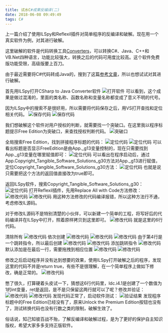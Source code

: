 ```yaml
---
title: 试水C#成果反编译(二)
date: 2018-06-08 09:49:49
tags: C#
---
```


上一篇介绍了使用ILSpy和Reflexil插件对简单程序的反编译和破解。现在用一个真实软件为例，对其进行破解。

这里破解的软件是代码转换工具[Converters](https://www.tangiblesoftwaresolutions.com/product_details/products.html)，可以转换C#、Java、C++和VB.Net四种语言，功能比较强大，转换之后的代码可用度比较高。这个软件免费版功能受限，高级版要上百刀。

由于最近需要将C#代码转成Java的，搜到了这篇[参考文章](http://www.cnblogs.com/yiyan127/p/CSharp_CrackJava2CSharpConverter.html)，所以也想试试对其进行破解。

首先用ILSpy打开CSharp to Java Converter软件
![打开软件](csharpdecompile2/1.png)
可以看到，这个成果是做过混淆的，里面的类名称、函数名称和变量名称都变成了意义不明的代号。

因为ILSpy中的搜索不是很好用，所以需要将代码保存之后，用VS打开查找和定位相关代码。
![保存代码](csharpdecompile2/2.png)
![保存代码](csharpdecompile2/3.png)

我们想破解这个软件对用户授权的判断，就需要找一个突破口。在这里我以程序标题提示Free Edition为突破口，来查找授权判断代码。
![突破口](csharpdecompile2/4.png)

全局搜索Free Edition，找到拼接程序标题的代码：
![定位代码](csharpdecompile2/5.png)
![定位代码](csharpdecompile2/6.png)
可以看出标题是否显示FreeEdition是由App._g13变量控制的，现在只需要找到App._g13变量在哪里赋值即可：
![定位代码](csharpdecompile2/7.png)
可以看出在程序启动后，通过App.Copyright_Tangible_Software_Solutions_g30方法对App._g13进行赋值，定位Copyright_Tangible_Software_Solutions_g30方法：
![定位代码](csharpdecompile2/8.png)
也就是说只需要把这个方法的返回值直接改为true即可。

返回ILSpy软件，搜索Copyright_Tangible_Software_Solutions_g30：
![定位代码](csharpdecompile2/9.png)
打开Reflexil插件，先用Replace All with Code方法修改：
![修改代码](csharpdecompile2/10.png)
![修改代码](csharpdecompile2/11.png)
用这种方法修改的代码编译报错，所以这种方法行不通，考虑修改IL源码。

对于修改IL源码不是特别清楚的小伙伴，可以新建一个简单的工程，将写好后的代码编译并在ILSpy中打开，照着原样拷贝到这里即可。
![修改代码](csharpdecompile2/12.png)
就是这里的6行代码。

清除所有
![修改代码](csharpdecompile2/13.png)
依次创建
![修改代码](csharpdecompile2/14.png)
![修改代码](csharpdecompile2/15.png)
![修改代码](csharpdecompile2/16.png)
由于第4行是一个跳转指令，所以最后创建
![修改代码](csharpdecompile2/17.png)
![修改代码](csharpdecompile2/18.png)
添加跳转指令
![修改代码](csharpdecompile2/19.png)
默认添加是在最后一行，需要拖拽到相应位置
![修改代码](csharpdecompile2/20.png)
![修改代码](csharpdecompile2/21.png)

修改之后启动程序并没有达到想要的效果，使用ILSpy打开破解之后的程序，发现这里的代码不并是return true，有些不是很理解，在一个简单程序上做如下修改，确是正常的。
![修改代码](csharpdecompile2/22.png)

憋了很久，打算硬着头皮试一下，猜想这6行代码里，ldc.i4.1是创建了一个数值为1的int变量，ret是返回，是不是只保留这两行就可以了呢？修改并验证：
![修改代码](csharpdecompile2/23.png)
![修改代码](csharpdecompile2/24.png)
发现代码正常了，启动软件测试：
![验证结果](csharpdecompile2/25.png)
发现程序标题中的Free Edition已经没有了，原来Unlock the Premium Edition按钮也没有了，测试转换代码也没有行数之类的限制，破解生效了。

俗话说，知己知彼百战不殆，了解反编译和破解过程，是为了更好的保护自主知识版权，希望大家多多支持正版软件。